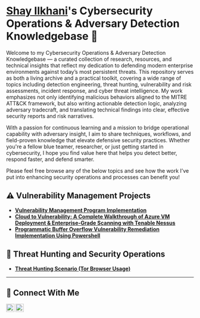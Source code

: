 # <a href="https://www.linkedin.com/in/shay-ilkhani/">Shay Ilkhani</a>'s Cybersecurity Operations & Adversary Detection Knowledgebase 🔐

Welcome to my Cybersecurity Operations & Adversary Detection Knowledgebase — a curated collection of research, resources, and technical insights that reflect my dedication to defending modern enterprise environments against today’s most persistent threats. This repository serves as both a living archive and a practical toolkit, covering a wide range of topics including detection engineering, threat hunting, vulnerability and risk assessments, incident response, and cyber threat intelligence. My work emphasizes not only identifying malicious behaviors aligned to the MITRE ATT&CK framework, but also writing actionable detection logic, analyzing adversary tradecraft, and translating technical findings into clear, effective security reports and risk narratives.

With a passion for continuous learning and a mission to bridge operational capability with adversary insight, I aim to share techniques, workflows, and field-proven knowledge that elevate defensive security practices. Whether you're a fellow blue teamer, researcher, or just getting started in cybersecurity, I hope you find value here that helps you detect better, respond faster, and defend smarter.

Please feel free browse any of the below topics and see how the work I’ve put into enhancing security operations and processes can benefit you!


## ⚠️ Vulnerability Management Projects

- **[Vulnerability Management Program Implementation](https://github.com/shayilkhani/vulnerability-management-program)**
- **[Cloud to Vulnerability: A Complete Walkthrough of Azure VM Deployment & Enterprise-Grade Scanning with Tenable Nessus](https://github.com/shayilkhani/azure-deployment-and-vulnerability-scanning)**
- **[Programmatic Buffer Overflow Vulnerability Remediation Implementation Using Powershell](https://github.com/shayilkhani/buffer-overflow-programmatic-remediation)**

## 🚨 Threat Hunting and Security Operations

- **[Threat Hunting Scenario (Tor Browser Usage)](https://github.com/joshmadakor0/threat-hunting-scenario-tor)**

<hr/>

## 🤳 Connect With Me

[<img align="left" alt="___________ | YouTube" width="22px" src="https://cdn.jsdelivr.net/npm/simple-icons@v3/icons/youtube.svg" />][youtube]
[<img align="left" alt="Shay Ilkhani | LinkedIn" width="22px" src="https://cdn.jsdelivr.net/npm/simple-icons@v3/icons/linkedin.svg" />][linkedin]

[youtube]: https://www.youtube.com/c/___________
[linkedin]: https://linkedin.com/in/shay-ilkhani

<!--
<img width="35" alt="image" src="https://github.com/user-attachments/assets/2f41c7cd-5ea8-4475-b451-a37161b6c3fb"> 
<img width="35" alt="image" src="https://github.com/user-attachments/assets/77649969-9910-4994-8b96-74a116cfb2a8">
-->

